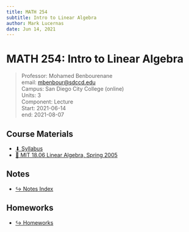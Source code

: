 ```yaml
---
title: MATH 254
subtitle: Intro to Linear Algebra
author: Mark Lucernas
date: Jun 14, 2021
---
```



# MATH 254: Intro to Linear Algebra
> Professor: Mohamed Benbourenane<br>
> email: mbenbour@sdccd.edu<br>
> Campus: San Diego City College (online)<br>
> Units: 3<br>
> Component: Lecture<br>
> Start: 2021-06-14<br>
> end: 2021-08-07<br>

## Course Materials

- [⬇ Syllabus](file:../../../files/summer-2021/MATH-254/syllabus_math254.pdf)
- [💽 MIT 18.06 Linear Algebra, Spring 2005](https://www.youtube.com/playlist?list=PLE7DDD91010BC51F8)

## Notes

- [↪ Notes Index](notes/index)

## Homeworks

- [↪ Homeworks](hw/index)

